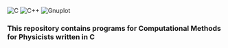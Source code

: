 

![C](https://img.shields.io/badge/C-00599C?style=for-the-badge&logo=c&logoColor=white) ![C++](https://img.shields.io/badge/C%2B%2B-00599C?style=for-the-badge&logo=c%2B%2B&logoColor=white) ![Gnuplot](https://img.shields.io/badge/Gnuplot-f62e03?style=for-the-badge&logo=gnu&logoColor=white)





<h3>This repository contains programs for Computational Methods for Physicists written in C</h3>


